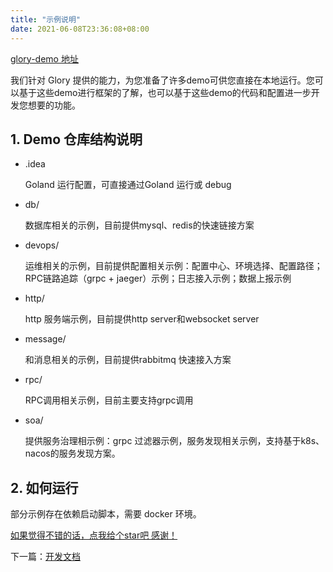 ```yaml
---
title: "示例说明"
date: 2021-06-08T23:36:08+08:00
---
```


[glory-demo 地址](https://github.com/glory-go/glory-demo)

我们针对 Glory 提供的能力，为您准备了许多demo可供您直接在本地运行。您可以基于这些demo进行框架的了解，也可以基于这些demo的代码和配置进一步开发您想要的功能。

## 1. Demo 仓库结构说明

- .idea

  Goland 运行配置，可直接通过Goland 运行或 debug

- db/

  数据库相关的示例，目前提供mysql、redis的快速链接方案

- devops/

  运维相关的示例，目前提供配置相关示例：配置中心、环境选择、配置路径；RPC链路追踪（grpc + jaeger）示例；日志接入示例；数据上报示例

- http/

  http 服务端示例，目前提供http server和websocket server

- message/

  和消息相关的示例，目前提供rabbitmq 快速接入方案

- rpc/

  RPC调用相关示例，目前主要支持grpc调用

- soa/

  提供服务治理相示例：grpc 过滤器示例，服务发现相关示例，支持基于k8s、nacos的服务发现方案。

## 2. 如何运行

部分示例存在依赖启动脚本，需要 docker 环境。

[如果觉得不错的话，点我给个star吧 感谢！](https://github.com/glory-go/glory)

下一篇：[开发文档](../doc/index)
